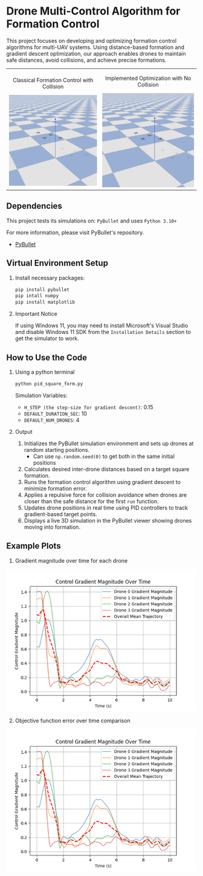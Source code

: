 # Drone Multi-Control Algorithm for Formation Control
This project focuses on developing and optimizing formation control algorithms for multi-UAV systems. Using distance-based formation and gradient descent optimization, our approach enables drones to maintain safe distances, avoid collisions, and achieve precise formations. 

<table>
   <tr>
      <td>
         <p align="center">Classical Formation Control with Collision</p>
         <img src="assets/collision_gif.gif" width="400">
      </td>
      <td>
         <p align="center">Implemented Optimization with No Collision</p>
         <img src="assets/no_collision_gif.gif" width="400">
      </td>
   </tr>
</table>

## Dependencies 
This project tests its simulations on: `PyBullet` and uses `Python 3.10+`

For more information, please visit PyBullet's repository.
- [PyBullet](https://github.com/bulletphysics/bullet3)

## Virtual Environment Setup
1. Install necessary packages:
   ```bash
   pip install pybullet
   pip intall numpy
   pip install matplotlib
   ```
2. Important Notice
   
   If using Windows 11, you may need to install Microsoft's Visual Studio and disable Windows 11 SDK from the `Installation Details` section to get the simulator to work.

## How to Use the Code
1. Using a python terminal
   ```bash
   python pid_square_form.py
   ```
   Simulation Variables:
   - `H_STEP (the step-size for gradient descent)`: 0.15
   - `DEFAULT_DURATION_SEC`: 10 
   - `DEFAULT_NUM_DRONES`: 4

3. Output
   1. Initializes the PyBullet simulation environment and sets up drones at random starting positions.
      - Can use `np.random.seed(0)` to get both in the same initial positions
   2. Calculates desired inter-drone distances based on a target square formation.
   3. Runs the formation control algorithm using gradient descent to minimize formation error.
   4. Applies a repulsive force for collision avoidance when drones are closer than the safe distance for the first `run` function.
   5. Updates drone positions in real time using PID controllers to track gradient-based target points.
   6. Displays a live 3D simulation in the PyBullet viewer showing drones moving into formation.

## Example Plots
1. Gradient magnitude over time for each drone
<img src="assets/Control_Gradient_Magnitudes.png" width="500">

2. Objective function error over time comparison
<img src="assets/Control_Gradient_Magnitudes.png" width="500">

      

